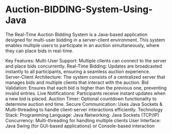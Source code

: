# Auction-BIDDING-System-Using-Java
The Real-Time Auction Bidding System is a Java-based application designed for multi-user bidding in a server-client environment. This system enables multiple users to participate in an auction simultaneously, where they can place bids in real-time.

Key Features:
Multi-User Support: Multiple clients can connect to the server and place bids concurrently.
Real-Time Bidding: Updates are broadcasted instantly to all participants, ensuring a seamless auction experience.
Server-Client Architecture: The system consists of a centralized server that manages bids and multiple clients that interact with the auction.
Bid Validation: Ensures that each bid is higher than the previous one, preventing invalid entries.
Live Notifications: Participants receive instant updates when a new bid is placed.
Auction Timer: Optional countdown functionality to determine auction end time.
Secure Communication: Uses Java Sockets & Multi-threading to handle client-server interactions efficiently.
Technology Stack:
Programming Language: Java
Networking: Java Sockets (TCP/IP)
Concurrency: Multi-threading for handling multiple clients
User Interface: Java Swing (for GUI-based applications) or Console-based interaction
